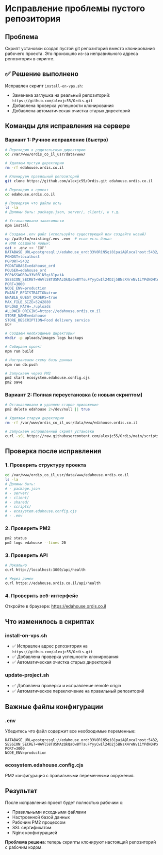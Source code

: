 # Исправление проблемы пустого репозитория

## Проблема
Скрипт установки создал пустой git репозиторий вместо клонирования рабочего проекта. Это произошло из-за неправильного адреса репозитория в скрипте.

## ✅ Решение выполнено

Исправлен скрипт `install-on-vps.sh`:
- Заменена заглушка на реальный репозиторий: `https://github.com/alexjc55/Ordis.git`
- Добавлена проверка успешности клонирования
- Добавлена автоматическая очистка старых директорий

## Команды для исправления на сервере

### Вариант 1: Ручное исправление (быстро)
```bash
# Переходим в родительскую директорию
cd /var/www/ordis_co_il_usr/data/www/

# Удаляем пустую директорию
rm -rf edahouse.ordis.co.il

# Клонируем правильный репозиторий
git clone https://github.com/alexjc55/Ordis.git edahouse.ordis.co.il

# Переходим в проект
cd edahouse.ordis.co.il

# Проверяем что файлы есть
ls -la
# Должны быть: package.json, server/, client/, и т.д.

# Устанавливаем зависимости
npm install

# Создаем .env файл (используйте существующий или создайте новый)
cp /path/to/existing/.env .env  # если есть бэкап
# ИЛИ создайте новый:
cat > .env << 'EOF'
DATABASE_URL=postgresql://edahouse_ord:33V0R1N5qi81paiA@localhost:5432/edahouse_ord
PGHOST=localhost
PGPORT=5432
PGDATABASE=edahouse_ord
PGUSER=edahouse_ord
PGPASSWORD=33V0R1N5qi81paiA
SESSION_SECRET=WAVl58TU5MAzQkQa6w8YTsuFYyyCwIl24D2j5BNsX4reNv1iYPdNQHtog2Y0CYQ39U1HGYYG1cNQhLIGfxPVNg==
PORT=3000
NODE_ENV=production
ENABLE_REGISTRATION=true
ENABLE_GUEST_ORDERS=true
MAX_FILE_SIZE=5242880
UPLOAD_PATH=./uploads
ALLOWED_ORIGINS=https://edahouse.ordis.co.il
STORE_NAME=edahouse
STORE_DESCRIPTION=Food delivery service
EOF

# Создаем необходимые директории
mkdir -p uploads/images logs backups

# Собираем проект
npm run build

# Настраиваем схему базы данных
npm run db:push

# Запускаем через PM2
pm2 start ecosystem.edahouse.config.cjs
pm2 save
```

### Вариант 2: Полная переустановка (с новым скриптом)
```bash
# Останавливаем и удаляем старое приложение
pm2 delete edahouse 2>/dev/null || true

# Удаляем старую директорию
rm -rf /var/www/ordis_co_il_usr/data/www/edahouse.ordis.co.il

# Запускаем исправленный скрипт установки
curl -sSL https://raw.githubusercontent.com/alexjc55/Ordis/main/scripts/install-on-vps.sh | bash -s edahouse edahouse.ordis.co.il 3000
```

## Проверка после исправления

### 1. Проверить структуру проекта
```bash
cd /var/www/ordis_co_il_usr/data/www/edahouse.ordis.co.il
ls -la
# Должны быть:
# - package.json
# - server/
# - client/
# - shared/
# - scripts/
# - ecosystem.edahouse.config.cjs
# - .env
```

### 2. Проверить PM2
```bash
pm2 status
pm2 logs edahouse --lines 20
```

### 3. Проверить API
```bash
# Локально
curl http://localhost:3000/api/health

# Через домен
curl https://edahouse.ordis.co.il/api/health
```

### 4. Проверить веб-интерфейс
Откройте в браузере: https://edahouse.ordis.co.il

## Что изменилось в скриптах

### install-on-vps.sh
- ✅ Исправлен адрес репозитория на `https://github.com/alexjc55/Ordis.git`
- ✅ Добавлена проверка успешности клонирования
- ✅ Автоматическая очистка старых директорий

### update-project.sh  
- ✅ Добавлена проверка и исправление remote origin
- ✅ Автоматическое переключение на правильный репозиторий

## Важные файлы конфигурации

### .env
Убедитесь что файл содержит все необходимые переменные:
```env
DATABASE_URL=postgresql://edahouse_ord:33V0R1N5qi81paiA@localhost:5432/edahouse_ord
SESSION_SECRET=WAVl58TU5MAzQkQa6w8YTsuFYyyCwIl24D2j5BNsX4reNv1iYPdNQHtog2Y0CYQ39U1HGYYG1cNQhLIGfxPVNg==
PORT=3000
NODE_ENV=production
```

### ecosystem.edahouse.config.cjs
PM2 конфигурация с правильными переменными окружения.

## Результат
После исправления проект будет полностью рабочим с:
- Правильными исходными файлами
- Настроенной базой данных
- Рабочим PM2 процессом
- SSL сертификатом
- Nginx конфигурацией

**Проблема решена**: теперь скрипты клонируют настоящий репозиторий с рабочим кодом.